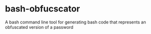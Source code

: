 # bash-obfucscator
A bash command line tool for generating bash code that represents an obfuscated version of a password
